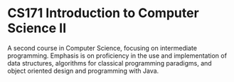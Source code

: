 # CS171 Introduction to Computer Science II

A second course in Computer Science, focusing on intermediate programming. Emphasis is on proficiency in the use and implementation of data structures, algorithms for classical programming paradigms, and object oriented design and programming with Java.
